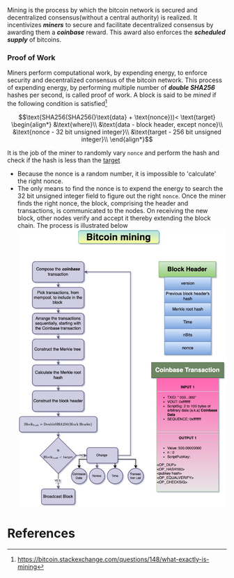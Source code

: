 Mining is the process by which the bitcoin network is secured and decentralized consensus(without a central authority) is realized. It incentivizes ***miners*** to secure and facilitate decentralized consensus by awarding them a ***coinbase*** reward. This award also enforces the ***scheduled supply*** of bitcoins. 

### Proof of Work
Miners perform computational work, by expending energy, to enforce security and decentralized consensus of the bitcoin network. This process of expending energy, by performing multiple number of ***double SHA256*** hashes per second, is called proof of work. 
A block is said to be *mined* if the following condition is satisfied[^1]<br>
```math
\text{SHA256(SHA256(}\text{data} + \text{nonce}))< \text{target}
\begin{align*}
&\text{where}\\
&\text{data - block header, except nonce}\\
&\text{nonce - 32 bit unsigned integer}\\
&\text{target - 256 bit unsigned integer}\\
\end{align*}
```
It is the job of the miner to randomly vary `nonce` and perform the hash and check if the hash is less than the [target](../Network/Target%20and%20Difficulty.md)
- Because the nonce is a random number, it is impossible to 'calculate' the right nonce. 
- The only means to find the nonce is to expend the energy to search the 32 bit unsigned integer field to figure out the right `nonce`. 
Once the miner finds the right nonce, the block, comprising the header and transactions, is communicated to the nodes. On receiving the new block, other nodes verify and accept it thereby extending the block chain. The process is illustrated below <br>
![](images/mining.jpg)
# References

[^1]: https://bitcoin.stackexchange.com/questions/148/what-exactly-is-mining